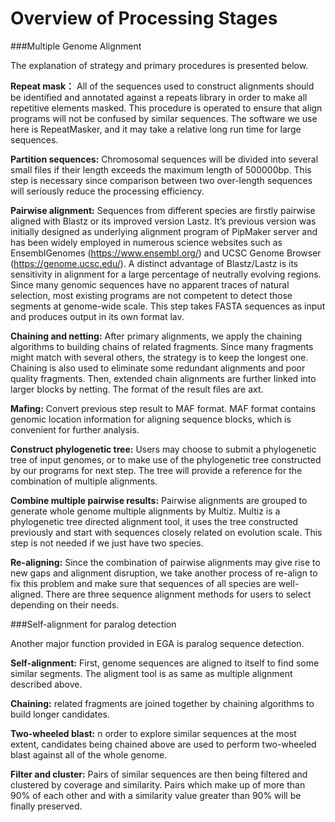 # Overview of  Processing Stages

###Multiple Genome Alignment

The explanation of strategy and primary procedures is presented below.  

**Repeat mask：** All of the sequences used to construct alignments should be identified and annotated against a repeats library in order to make all repetitive elements masked. This procedure is operated to ensure that align programs will not be confused by similar sequences. The software we use here is RepeatMasker, and it may take a relative long run time for large sequences.

**Partition sequences:** Chromosomal sequences will be divided into several small files if their length exceeds the maximum length of 500000bp. This step is necessary since comparison between two over-length sequences will seriously reduce the processing efficiency. 

**Pairwise alignment:** Sequences from different species are firstly pairwise aligned with Blastz or its improved version Lastz. It’s previous version was initially designed as underlying alignment program of PipMaker server and has been widely employed in numerous science websites such as EnsemblGenomes (https://www.ensembl.org/) and UCSC Genome Browser (https://genome.ucsc.edu/). A distinct advantage of Blastz/Lastz is its sensitivity in alignment for a large percentage of neutrally evolving regions. Since many genomic sequences have no apparent traces of natural selection, most existing programs are not competent to detect those segments at genome-wide scale. This step takes FASTA sequences as input and produces output in its own format lav.

**Chaining and netting:** After primary alignments, we apply the chaining algorithms to building chains of related fragments. Since many fragments might match with several others, the strategy is to keep the longest one. Chaining is also used to eliminate some redundant alignments and poor quality fragments. Then, extended chain alignments are further linked into larger blocks by netting. The format of the result files are axt. 

**Mafing:** Convert previous step result to MAF format. MAF format contains genomic location information for aligning sequence blocks, which is convenient for further analysis.

**Construct phylogenetic tree:** Users may choose to submit a phylogenetic tree of input genomes, or to make use of the phylogenetic tree constructed by our programs for next step. The tree will provide a reference for the combination of multiple alignments.

**Combine multiple pairwise results:** Pairwise alignments are grouped to generate whole genome multiple alignments by Multiz. Multiz is a phylogenetic tree directed alignment tool, it uses the tree constructed previously and start with sequences closely related on evolution scale. This step is not needed if we just have two species.

**Re-aligning:** Since the combination of pairwise alignments may give rise to new gaps and alignment disruption, we take another process of re-align to fix this problem and make sure that sequences of all species are well-aligned. There are three sequence alignment methods for users to select depending on their needs.
  
  
###Self-alignment for paralog detection

Another major function provided in EGA is paralog sequence detection.  

**Self-alignment:** First, genome sequences are aligned to itself to find some similar segments. The aligment tool is as same as multiple alignment described above. 

**Chaining:** related fragments are joined together by chaining algorithms to build longer candidates.  

**Two-wheeled blast:** n order to explore similar sequences at the most extent, candidates being chained above are used to perform two-wheeled blast against all of the whole genome.  

**Filter and cluster:** Pairs of similar sequences are then being filtered and clustered by coverage and similarity. Pairs which make up of more than 90% of each other and with a similarity value greater than 90% will be finally preserved.  